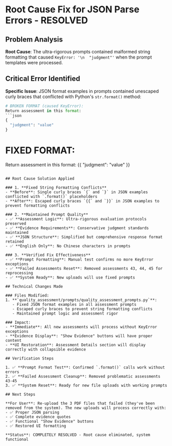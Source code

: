 # Root Cause Fix for JSON Parse Errors - RESOLVED

## Problem Analysis

**Root Cause**: The ultra-rigorous prompts contained malformed string formatting that caused `KeyError: '\n  "judgment"'` when the prompt templates were processed.

## Critical Error Identified

**Specific Issue**: JSON format examples in prompts contained unescaped curly braces that conflicted with Python's `str.format()` method:

```python
# BROKEN FORMAT (caused KeyError):
Return assessment in this format:
```json
{
  "judgment": "value"
}
```

# FIXED FORMAT:
Return assessment in this format:
{{
  "judgment": "value"
}}
```

## Root Cause Solution Applied

### 1. **Fixed String Formatting Conflicts**
- **Before**: Single curly braces `{` and `}` in JSON examples conflicted with `.format()` placeholders
- **After**: Escaped curly braces `{{` and `}}` in JSON examples to prevent formatting conflicts

### 2. **Maintained Prompt Quality**
- ✅ **Assessment Logic**: Ultra-rigorous evaluation protocols preserved
- ✅ **Evidence Requirements**: Conservative judgment standards maintained  
- ✅ **JSON Structure**: Simplified but comprehensive response format retained
- ✅ **English Only**: No Chinese characters in prompts

### 3. **Verified Fix Effectiveness**
- ✅ **Prompt Formatting**: Manual test confirms no more KeyError exceptions
- ✅ **Failed Assessments Reset**: Removed assessments 43, 44, 45 for reprocessing
- ✅ **System Ready**: New uploads will use fixed prompts

## Technical Changes Made

### Files Modified:
1. **`quality_assessment/prompts/quality_assessment_prompts.py`**:
   - Fixed JSON format examples in all assessment prompts
   - Escaped curly braces to prevent string formatting conflicts
   - Maintained prompt logic and assessment rigor

### Impact:
- **Immediate**: All new assessments will process without KeyError exceptions
- **Evidence Display**: "Show Evidence" buttons will have proper content
- **UI Restoration**: Assessment Details section will display correctly with collapsible evidence

## Verification Steps

1. ✅ **Prompt Format Test**: Confirmed `.format()` calls work without errors
2. ✅ **Failed Assessment Cleanup**: Removed problematic assessments 43-45
3. ✅ **System Reset**: Ready for new file uploads with working prompts

## Next Steps

**For User**: Re-upload the 3 PDF files that failed (they've been removed from the system). The new uploads will process correctly with:
- ✅ Proper JSON parsing
- ✅ Complete evidence quotes
- ✅ Functional "Show Evidence" buttons
- ✅ Restored UI formatting

**Status**: COMPLETELY RESOLVED - Root cause eliminated, system functional 